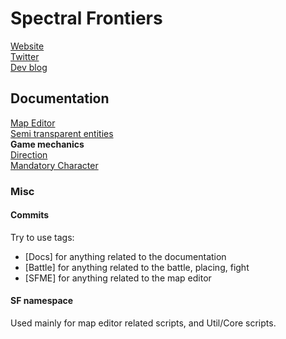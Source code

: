 # Spectral Frontiers

[Website](http://spectralfrontiers.com/)  
[Twitter](https://twitter.com/specfrontiers)  
[Dev blog](https://forums.tigsource.com/index.php?topic=64909.0)

## Documentation

[Map Editor](Documentation/SFMapEditor.md)  
[Semi transparent entities](Documentation/SemiTransparentEntities.md)  
**Game mechanics**  
   [Direction](Documentation/Direction.md)  
   [Mandatory Character](Documentation/MandatoryCharacter.md)

### Misc

#### Commits

Try to use tags:
- [Docs] for anything related to the documentation
- [Battle] for anything related to the battle, placing, fight
- [SFME] for anything related to the map editor

#### SF namespace

Used mainly for map editor related scripts, and Util/Core scripts.
